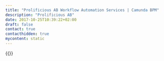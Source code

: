 ```yaml
---
title: "Prolificious AB Workflow Automation Services | Camunda BPM"
description: "Prolificious AB"
date: 2017-10-25T10:39:22+02:00
draft: false
contact: true
contacthidden: true
mycontent: static
---
```

{{<partner-single
company="Prolificious AB"
type="si"
website="http://"
countrycode="SE"
city="Stockholm"
description="Consultant within process architecture in the credit and finance industry."
siregion="emea"
level="basic"
logo="//images.ctfassets.net/vpidbgnakfvf/39fcxsZe7Ck04Ec8IUsoWM/5bc7fb08c89819c324616afcd3a8f062/prolificious_ab_logo.jpeg">}}